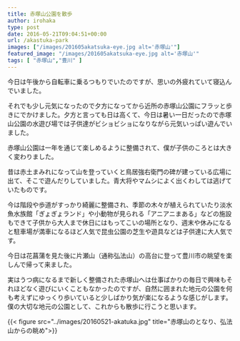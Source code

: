 ```yaml
---
title: 赤塚山公園を散歩
author: irohaka
type: post
date: 2016-05-21T09:04:51+00:00
url: /akastuka-park
images: ["/images/201605akatsuka-eye.jpg alt='赤塚山'"]
featured_image: "/images/201605akatsuka-eye.jpg alt='赤塚山'"
tags: [ "赤塚山","豊川" ]
---
```


今日は午後から自転車に乗るつもりでいたのですが、思いの外疲れていて寝込んでいました。
  
それでも少し元気になったので夕方になってから近所の赤塚山公園にフラッと歩きにでかけました。夕方と言っても日は高くて、今日は暑い一日だったので赤塚山公園の水遊び場では子供達がビショビショになりながら元気いっぱい遊んでいました。
  
赤塚山公園は一年を通じて楽しめるように整備されて、僕が子供のころとは大きく変わりました。
  
昔は赤土まみれになって山を登っていくと鳥居強右衛門の碑が建っている広場に出て、そこで遊んだりしていました。青大将やマムシによく出くわしては逃げていたものです。
  
今は階段や歩道がすっかり綺麗に整備され、季節の木々が植えられていたり淡水魚水族館「ぎょぎょランド」や小動物が見られる「アニアニまある」などの施設もできて子供から大人まで休日にはもってこいの場所となり、週末や休みになると駐車場が満車になるほど人気で昆虫公園の芝生や遊具などは子供達に大人気です。

今日は花菖蒲を見た後に片瀬山（通称弘法山）の高台に登って豊川市の眺望を楽しんで帰って来ました。
  
実はうつ病になるまで新しく整備された赤塚山へは仕事ばかりの毎日で興味もそれほどなく遊びにいくこともなかったのですが、自然に囲まれた地元の公園を何も考えずにゆっくり歩いていると少しばかり気が楽になるような感じがします。僕の大切な地元の公園として、これからも散歩に行こうと思います。

{{< figure src="../images/20160521-akatuka.jpg" title="赤塚山のとなり、弘法山からの眺め">}}